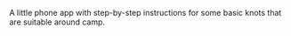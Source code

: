 A little phone app with step-by-step instructions for some basic knots that are suitable around camp.